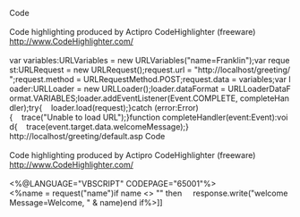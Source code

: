 Code<br /><br />Code highlighting produced by Actipro CodeHighlighter (freeware)<br />http://www.CodeHighlighter.com/<br /><br />var variables:URLVariables = new URLVariables("name=Franklin");var request:URLRequest = new URLRequest();request.url = "http://localhost/greeting/";request.method = URLRequestMethod.POST;request.data = variables;var loader:URLLoader = new URLLoader();loader.dataFormat = URLLoaderDataFormat.VARIABLES;loader.addEventListener(Event.COMPLETE, completeHandler);try{    loader.load(request);}catch (error:Error){    trace("Unable to load URL");}function completeHandler(event:Event):void{    trace(event.target.data.welcomeMessage);}
 
http://localhost/greeting/default.asp
Code<br /><br />Code highlighting produced by Actipro CodeHighlighter (freeware)<br />http://www.CodeHighlighter.com/<br /><br /><%@LANGUAGE="VBSCRIPT" CODEPAGE="65001"%><%name = request("name")if name <> "" then     response.write("welcomeMessage=Welcome, " & name)end if%>]]